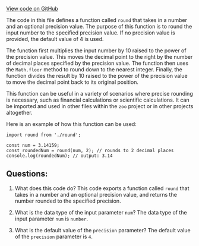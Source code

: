 [View code on GitHub](zoo-labs/zoo/blob/master/app/utils/round.ts)

The code in this file defines a function called `round` that takes in a number and an optional precision value. The purpose of this function is to round the input number to the specified precision value. If no precision value is provided, the default value of 4 is used. 

The function first multiplies the input number by 10 raised to the power of the precision value. This moves the decimal point to the right by the number of decimal places specified by the precision value. The function then uses the `Math.floor` method to round down to the nearest integer. Finally, the function divides the result by 10 raised to the power of the precision value to move the decimal point back to its original position.

This function can be useful in a variety of scenarios where precise rounding is necessary, such as financial calculations or scientific calculations. It can be imported and used in other files within the `zoo` project or in other projects altogether. 

Here is an example of how this function can be used:

```
import round from './round';

const num = 3.14159;
const roundedNum = round(num, 2); // rounds to 2 decimal places
console.log(roundedNum); // output: 3.14
```
## Questions: 
 1. What does this code do?
   This code exports a function called `round` that takes in a number and an optional precision value, and returns the number rounded to the specified precision.

2. What is the data type of the input parameter `num`?
   The data type of the input parameter `num` is `number`.

3. What is the default value of the `precision` parameter?
   The default value of the `precision` parameter is `4`.